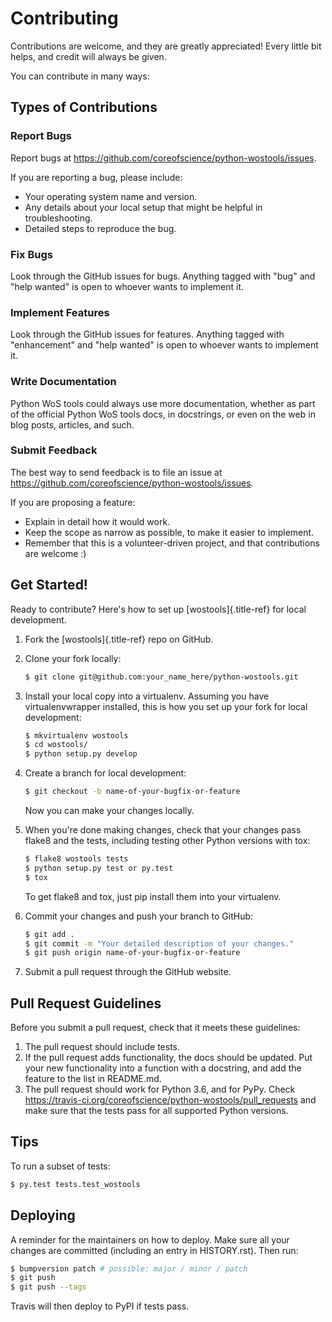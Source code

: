 # Contributing

Contributions are welcome, and they are greatly appreciated! Every
little bit helps, and credit will always be given.

You can contribute in many ways:

## Types of Contributions

### Report Bugs

Report bugs at
<https://github.com/coreofscience/python-wostools/issues>.

If you are reporting a bug, please include:

-   Your operating system name and version.
-   Any details about your local setup that might be helpful in
    troubleshooting.
-   Detailed steps to reproduce the bug.

### Fix Bugs

Look through the GitHub issues for bugs. Anything tagged with \"bug\"
and \"help wanted\" is open to whoever wants to implement it.

### Implement Features

Look through the GitHub issues for features. Anything tagged with
\"enhancement\" and \"help wanted\" is open to whoever wants to
implement it.

### Write Documentation

Python WoS tools could always use more documentation, whether as part of
the official Python WoS tools docs, in docstrings, or even on the web in
blog posts, articles, and such.

### Submit Feedback

The best way to send feedback is to file an issue at
<https://github.com/coreofscience/python-wostools/issues>.

If you are proposing a feature:

-   Explain in detail how it would work.
-   Keep the scope as narrow as possible, to make it easier to
    implement.
-   Remember that this is a volunteer-driven project, and that
    contributions are welcome :)

## Get Started!

Ready to contribute? Here\'s how to set up [wostools]{.title-ref} for
local development.

1.  Fork the [wostools]{.title-ref} repo on GitHub.

2.  Clone your fork locally:

    ```bash
    $ git clone git@github.com:your_name_here/python-wostools.git
    ```

3.  Install your local copy into a virtualenv. Assuming you have
    virtualenvwrapper installed, this is how you set up your fork for
    local development:

    ```bash
    $ mkvirtualenv wostools
    $ cd wostools/
    $ python setup.py develop
    ```

4.  Create a branch for local development:

    ```bash
    $ git checkout -b name-of-your-bugfix-or-feature
    ```

    Now you can make your changes locally.

5.  When you\'re done making changes, check that your changes pass
    flake8 and the tests, including testing other Python versions with
    tox:

    ```bash
    $ flake8 wostools tests
    $ python setup.py test or py.test
    $ tox
    ```

    To get flake8 and tox, just pip install them into your virtualenv.

6.  Commit your changes and push your branch to GitHub:

    ```bash
    $ git add .
    $ git commit -m "Your detailed description of your changes."
    $ git push origin name-of-your-bugfix-or-feature
    ```

7.  Submit a pull request through the GitHub website.

## Pull Request Guidelines

Before you submit a pull request, check that it meets these guidelines:

1.  The pull request should include tests.
2.  If the pull request adds functionality, the docs should be updated.
    Put your new functionality into a function with a docstring, and add
    the feature to the list in README.md.
3.  The pull request should work for Python 3.6, and for PyPy. Check
    <https://travis-ci.org/coreofscience/python-wostools/pull_requests>
    and make sure that the tests pass for all supported Python versions.

## Tips

To run a subset of tests:

```bash
$ py.test tests.test_wostools
```

## Deploying

A reminder for the maintainers on how to deploy. Make sure all your
changes are committed (including an entry in HISTORY.rst). Then run:

```bash
$ bumpversion patch # possible: major / minor / patch
$ git push
$ git push --tags
```

Travis will then deploy to PyPI if tests pass.
